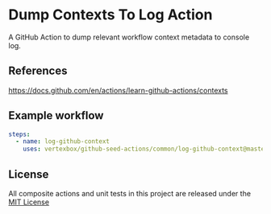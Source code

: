 # Dump Contexts To Log Action

A GitHub Action to dump relevant workflow context metadata to console log.

## References

<https://docs.github.com/en/actions/learn-github-actions/contexts>

## Example workflow

```yml
steps:
  - name: log-github-context
    uses: vertexbox/github-seed-actions/common/log-github-context@master
```

## License

All composite actions and unit tests in this project are released under the [MIT License](../../LICENSE)

